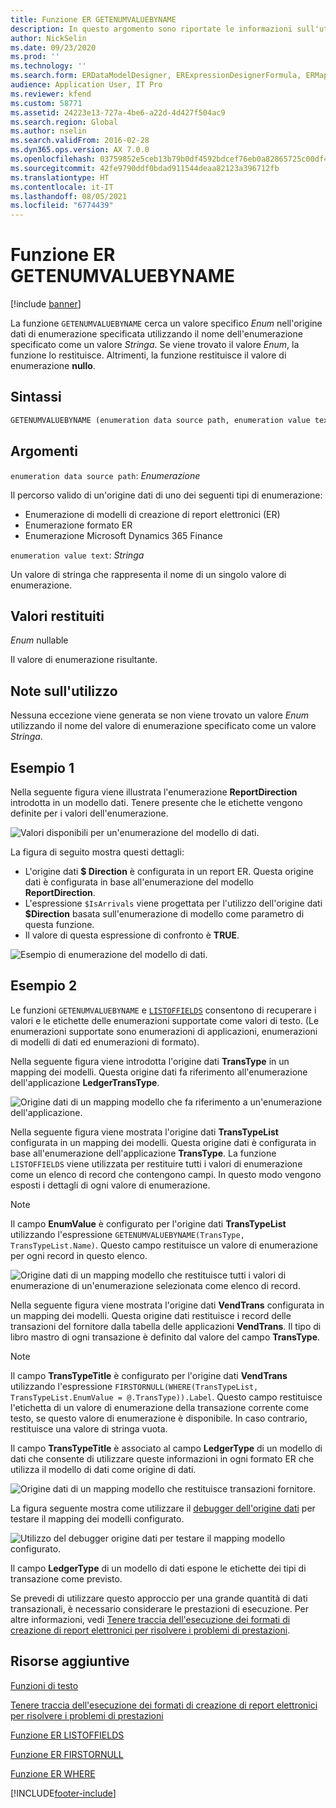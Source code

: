```yaml
---
title: Funzione ER GETENUMVALUEBYNAME
description: In questo argomento sono riportate le informazioni sull'utilizzo della funzione GETENUMVALUEBYNAME della creazione di report elettronici (ER).
author: NickSelin
ms.date: 09/23/2020
ms.prod: ''
ms.technology: ''
ms.search.form: ERDataModelDesigner, ERExpressionDesignerFormula, ERMappedFormatDesigner, ERModelMappingDesigner
audience: Application User, IT Pro
ms.reviewer: kfend
ms.custom: 58771
ms.assetid: 24223e13-727a-4be6-a22d-4d427f504ac9
ms.search.region: Global
ms.author: nselin
ms.search.validFrom: 2016-02-28
ms.dyn365.ops.version: AX 7.0.0
ms.openlocfilehash: 03759852e5ceb13b79b0df4592bdcef76eb0a82865725c00df40b9cc5f786240
ms.sourcegitcommit: 42fe9790ddf0bdad911544deaa82123a396712fb
ms.translationtype: HT
ms.contentlocale: it-IT
ms.lasthandoff: 08/05/2021
ms.locfileid: "6774439"
---
```

# <a name="getenumvaluebyname-er-function"></a>Funzione ER GETENUMVALUEBYNAME

[!include [banner](../includes/banner.md)]

La funzione `GETENUMVALUEBYNAME` cerca un valore specifico *Enum* nell'origine dati di enumerazione specificata utilizzando il nome dell'enumerazione specificato come un valore *Stringa*. Se viene trovato il valore *Enum*, la funzione lo restituisce. Altrimenti, la funzione restituisce il valore di enumerazione **nullo**.

## <a name="syntax"></a>Sintassi

```vb
GETENUMVALUEBYNAME (enumeration data source path, enumeration value text)
```

## <a name="arguments"></a>Argomenti

`enumeration data source path`: *Enumerazione*

Il percorso valido di un'origine dati di uno dei seguenti tipi di enumerazione:

- Enumerazione di modelli di creazione di report elettronici (ER)
- Enumerazione formato ER
- Enumerazione Microsoft Dynamics 365 Finance

`enumeration value text`: *Stringa*

Un valore di stringa che rappresenta il nome di un singolo valore di enumerazione.

## <a name="return-values"></a>Valori restituiti

*Enum* nullable

Il valore di enumerazione risultante.

## <a name="usage-notes"></a>Note sull'utilizzo

Nessuna eccezione viene generata se non viene trovato un valore *Enum* utilizzando il nome del valore di enumerazione specificato come un valore *Stringa*.

## <a name="example-1"></a>Esempio 1

Nella seguente figura viene illustrata l'enumerazione **ReportDirection** introdotta in un modello dati. Tenere presente che le etichette vengono definite per i valori dell'enumerazione.

![Valori disponibili per un'enumerazione del modello di dati.](./media/ER-data-model-enumeration-values.PNG)

La figura di seguito mostra questi dettagli:

- L'origine dati **$ Direction** è configurata in un report ER. Questa origine dati è configurata in base all'enumerazione del modello **ReportDirection**.
- L'espressione `$IsArrivals` viene progettata per l'utilizzo dell'origine dati **$Direction** basata sull'enumerazione di modello come parametro di questa funzione.
- Il valore di questa espressione di confronto è **TRUE**.

![Esempio di enumerazione del modello di dati.](./media/ER-data-model-enumeration-usage.PNG)

## <a name="example-2"></a>Esempio 2

Le funzioni `GETENUMVALUEBYNAME` e [`LISTOFFIELDS`](er-functions-list-listoffields.md) consentono di recuperare i valori e le etichette delle enumerazioni supportate come valori di testo. (Le enumerazioni supportate sono enumerazioni di applicazioni, enumerazioni di modelli di dati ed enumerazioni di formato).

Nella seguente figura viene introdotta l'origine dati **TransType** in un mapping dei modelli. Questa origine dati fa riferimento all'enumerazione dell'applicazione **LedgerTransType**.

![Origine dati di un mapping modello che fa riferimento a un'enumerazione dell'applicazione.](./media/er-functions-text-getenumvaluebyname-example2-1.png)

Nella seguente figura viene mostrata l'origine dati **TransTypeList** configurata in un mapping dei modelli. Questa origine dati è configurata in base all'enumerazione dell'applicazione **TransType**. La funzione `LISTOFFIELDS` viene utilizzata per restituire tutti i valori di enumerazione come un elenco di record che contengono campi. In questo modo vengono esposti i dettagli di ogni valore di enumerazione.

> [!NOTE]
> Il campo **EnumValue** è configurato per l'origine dati **TransTypeList** utilizzando l'espressione `GETENUMVALUEBYNAME(TransType, TransTypeList.Name)`. Questo campo restituisce un valore di enumerazione per ogni record in questo elenco.

![Origine dati di un mapping modello che restituisce tutti i valori di enumerazione di un'enumerazione selezionata come elenco di record.](./media/er-functions-text-getenumvaluebyname-example2-2.png)

Nella seguente figura viene mostrata l'origine dati **VendTrans** configurata in un mapping dei modelli. Questa origine dati restituisce i record delle transazioni del fornitore dalla tabella delle applicazioni **VendTrans**. Il tipo di libro mastro di ogni transazione è definito dal valore del campo **TransType**.

> [!NOTE]
> Il campo **TransTypeTitle** è configurato per l'origine dati **VendTrans** utilizzando l'espressione `FIRSTORNULL(WHERE(TransTypeList, TransTypeList.EnumValue = @.TransType)).Label`. Questo campo restituisce l'etichetta di un valore di enumerazione della transazione corrente come testo, se questo valore di enumerazione è disponibile. In caso contrario, restituisce una valore di stringa vuota.
>
> Il campo **TransTypeTitle** è associato al campo **LedgerType** di un modello di dati che consente di utilizzare queste informazioni in ogni formato ER che utilizza il modello di dati come origine di dati.

![Origine dati di un mapping modello che restituisce transazioni fornitore.](./media/er-functions-text-getenumvaluebyname-example2-3.png)

La figura seguente mostra come utilizzare il [debugger dell'origine dati](er-debug-data-sources.md) per testare il mapping dei modelli configurato.

![Utilizzo del debugger origine dati per testare il mapping modello configurato.](./media/er-functions-text-getenumvaluebyname-example2-4.gif)

Il campo **LedgerType** di un modello di dati espone le etichette dei tipi di transazione come previsto.

Se prevedi di utilizzare questo approccio per una grande quantità di dati transazionali, è necessario considerare le prestazioni di esecuzione. Per altre informazioni, vedi [Tenere traccia dell'esecuzione dei formati di creazione di report elettronici per risolvere i problemi di prestazioni](trace-execution-er-troubleshoot-perf.md).

## <a name="additional-resources"></a>Risorse aggiuntive

[Funzioni di testo](er-functions-category-text.md)

[Tenere traccia dell'esecuzione dei formati di creazione di report elettronici per risolvere i problemi di prestazioni](trace-execution-er-troubleshoot-perf.md)

[Funzione ER LISTOFFIELDS](er-functions-list-listoffields.md)

[Funzione ER FIRSTORNULL](er-functions-list-firstornull.md)

[Funzione ER WHERE](er-functions-list-where.md)


[!INCLUDE[footer-include](../../../includes/footer-banner.md)]